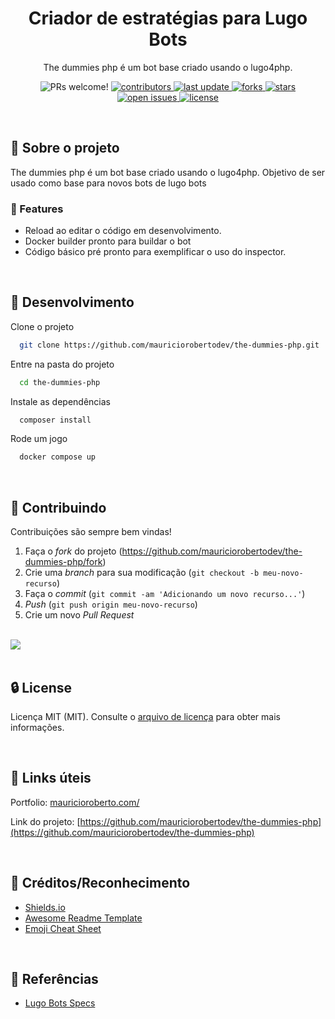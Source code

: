 <div align="center">
  <h1>Criador de estratégias para Lugo Bots</h1>

  <p>
    The dummies php é um bot base criado usando o lugo4php.
  </p>

<!-- Badges -->
<p>
<img alt="PRs welcome!" src="https://img.shields.io/static/v1?label=PRs&message=WELCOME&style=for-the-badge&color=3b82f6&labelColor=222222" />
  <a href="https://github.com/mauriciorobertodev/the-dummies-php/graphs/contributors">
    <img src="https://img.shields.io/github/contributors/mauriciorobertodev/the-dummies-php?color=3b82f6&label=CONTRIBUTORS&logo=3C424B&logoColor=3C424B&style=for-the-badge&labelColor=222222" alt="contributors" />
  </a>
  <a href="">
    <img src="https://img.shields.io/github/last-commit/mauriciorobertodev/the-dummies-php?color=3b82f6&label=LAST UPDATE&logo=3C424B&logoColor=3C424B&style=for-the-badge&labelColor=222222" alt="last update" />
  </a>
  <a href="https://github.com/mauriciorobertodev/the-dummies-php/network/members">
    <img src="https://img.shields.io/github/forks/mauriciorobertodev/the-dummies-php?color=3b82f6&label=FORKS&logo=3C424B&logoColor=3C424B&style=for-the-badge&labelColor=222222" alt="forks" />
  </a>
  <a href="https://github.com/mauriciorobertodev/the-dummies-php/stargazers">
    <img src="https://img.shields.io/github/stars/mauriciorobertodev/the-dummies-php?color=3b82f6&label=STARS&logo=3C424B&logoColor=3C424B&style=for-the-badge&labelColor=222222" alt="stars" />
  </a>
  <a href="https://github.com/mauriciorobertodev/the-dummies-php/issues/">
    <img src="https://img.shields.io/github/issues/mauriciorobertodev/the-dummies-php?color=3b82f6&label=ISSUESS&logo=3C424B&logoColor=3C424B&style=for-the-badge&labelColor=222222" alt="open issues" />
  </a>
  <a href="https://github.com/mauriciorobertodev/the-dummies-php/blob/master/LICENSE">
    <img src="https://img.shields.io/github/license/mauriciorobertodev/the-dummies-php.svg?color=3b82f6&label=LICENSE&logo=3C424B&logoColor=3C424B&style=for-the-badge&labelColor=222222" alt="license" />
  </a>
</p>

</div>

<br />

<!-- About the Project -->

## :star2: Sobre o projeto

The dummies php é um bot base criado usando o lugo4php.
Objetivo de ser usado como base para novos bots de lugo bots

<!-- Features -->

### :dart: Features

- Reload ao editar o código em desenvolvimento.
- Docker builder pronto para buildar o bot
- Código básico pré pronto para exemplificar o uso do inspector. 

<br>

<!-- Run Locally -->

## :wrench: Desenvolvimento

Clone o projeto

```bash
  git clone https://github.com/mauriciorobertodev/the-dummies-php.git
```

Entre na pasta do projeto

```bash
  cd the-dummies-php
```

Instale as dependências

```bash
  composer install
```

Rode um jogo

```bash
  docker compose up
```

<br>

<!-- Contributing -->

## :wave: Contribuindo

Contribuições são sempre bem vindas!

1. Faça o _fork_ do projeto (<https://github.com/mauriciorobertodev/the-dummies-php/fork>)
2. Crie uma _branch_ para sua modificação (`git checkout -b meu-novo-recurso`)
3. Faça o _commit_ (`git commit -am 'Adicionando um novo recurso...'`)
4. _Push_ (`git push origin meu-novo-recurso`)
5. Crie um novo _Pull Request_

</br>

<a href="https://github.com/mauriciorobertodev/the-dummies-php/graphs/contributors">
  <img src="https://contrib.rocks/image?repo=mauriciorobertodev/the-dummies-php" />
</a>
</br>

<br>

<!-- License -->

## :lock: License

Licença MIT (MIT). Consulte o [arquivo de licença](https://github.com/mauriciorobertodev/the-dummies-php/LICENSE) para obter mais informações.

<br>

<!-- Contact -->

## :link: Links úteis
Portfolio: [mauricioroberto.com/](mauricioroberto.com/)

Link do projeto: [https://github.com/mauriciorobertodev/the-dummies-php](https://github.com/mauriciorobertodev/the-dummies-php)

<br>

<!-- Acknowledgments -->

## :gem: Créditos/Reconhecimento

-   [Shields.io](https://shields.io/)
-   [Awesome Readme Template](https://github.com/Louis3797/awesome-readme-template)
-   [Emoji Cheat Sheet](https://github.com/ikatyang/emoji-cheat-sheet/blob/master/README.md#travel--places)

<br>

<!-- References -->

## :microscope: Referências

-   [Lugo Bots Specs](https://spec.lugobots.ai/)
